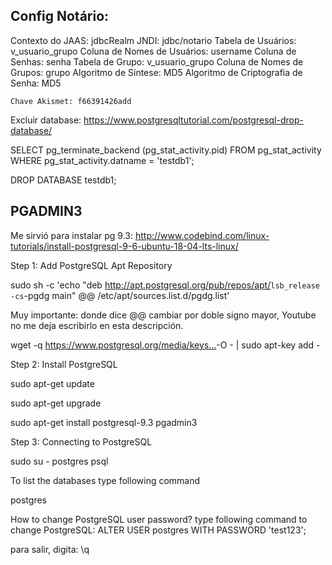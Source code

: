## Config Notário:

 Contexto do JAAS: jdbcRealm
 JNDI: jdbc/notario
 Tabela de Usuários: v_usuario_grupo
 Coluna de Nomes de Usuários: username
 Coluna de Senhas: senha
 Tabela de Grupo: v_usuario_grupo
 Coluna de Nomes de Grupos: grupo
 Algoritmo de Síntese: MD5
 Algoritmo de Criptografia de Senha: MD5


`Chave Akismet: f66391426add`

Excluir database:
https://www.postgresqltutorial.com/postgresql-drop-database/

SELECT
	pg_terminate_backend (pg_stat_activity.pid)
FROM
	pg_stat_activity
WHERE
	pg_stat_activity.datname = 'testdb1';
	
	
	
DROP DATABASE testdb1;

## PGADMIN3

Me sirvió para instalar pg 9.3:
http://www.codebind.com/linux-tutorials/install-postgresql-9-6-ubuntu-18-04-lts-linux/

Step 1: Add PostgreSQL Apt Repository

 sudo sh -c 'echo "deb http://apt.postgresql.org/pub/repos/apt/​ `lsb_release -cs`-pgdg main" @@ /etc/apt/sources.list.d/pgdg.list'

Muy importante: donde dice @@ cambiar por  doble signo mayor, Youtube no me deja escribirlo en esta descripción.

 wget -q https://www.postgresql.org/media/keys...​ -O - | sudo apt-key add -


Step 2: Install PostgreSQL

 sudo apt-get update

 sudo apt-get upgrade
 
 sudo apt-get install postgresql-9.3 pgadmin3



Step 3: Connecting to PostgreSQL

 sudo su - postgres
 psql

 To list the databases  type following command

 postgres


 How to change PostgreSQL user password? type following command to change PostgreSQL:
 ALTER USER postgres WITH PASSWORD 'test123';

 para salir, digita:     \q
